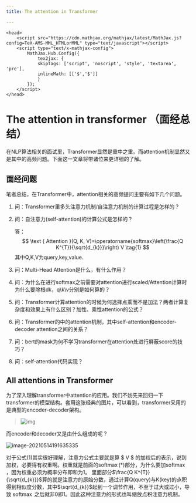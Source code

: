 ```yaml
---
title: The attention in Transformer

---
```


```
<head>
    <script src="https://cdn.mathjax.org/mathjax/latest/MathJax.js?config=TeX-AMS-MML_HTMLorMML" type="text/javascript"></script>
    <script type="text/x-mathjax-config">
        MathJax.Hub.Config({
            tex2jax: {
            skipTags: ['script', 'noscript', 'style', 'textarea', 'pre'],
            inlineMath: [['$','$']]
            }
        });
    </script>
</head>
```

#  The attention in transformer （面经总结）

在NLP算法相关的面试里，Transformer显然是重中之重。而attention机制显然又是其中的高频问题。下面这一文章将带诸位来更详细的了解。

## 面经问题

笔者总结，在Transformer中，attention相关的高频提问主要有如下几个问题。

1. 问：Transformer里多头注意力机制/自注意力机制的计算过程是怎样的？

2. 问：自注意力(self-attention)的计算公式是怎样的？

   答：
   $$
   \text { Attention }(Q, K, V)=\operatorname{softmax}\left(\frac{Q K^{T}}{\sqrt{d_{k}}}\right) V \tag{1}
   $$
   其中Q,K,V为query,key,value.

3. 问：Multi-Head Attention是什么，有什么作用？

4. 问：为什么在进行softmax之前需要对attention进行scaled/Attention计算时为什么要除根dk，q\k\v分别是如何算的？

5. 问：Transformer计算attention的时候为何选择点乘而不是加法？两者计算复杂度和效果上有什么区别？加性、乘性attention的公式？

6. 问：Transformer的中的attention机制，其中self-attention和encoder-decoder attention之间的关系？

7. 问：bert的mask为何不学习transformer在attention处进行屏蔽score的技巧？

8. 问：self-attention代码实现？

## All attentions in Transformer

为了深入理解transformer中attention的应用。我们不妨先来回归一下 transformer的模型结构。套用这张经典的图片，可以看到，transformer采用的是典型的encoder-decoder架构。

> ![img](D:\demo\mp5088643.github.io\docs\category\The_transformer_encoders_decoders.png)

而encoder和decoder又是由什么组成的呢？

![image-20210514191635335](D:\demo\mp5088643.github.io\docs\category\image-20210514191635335.png)



对于公式(1)其实很好理解，注意力公式主要就是算 $ V $ 的加权后的表示，说到加权，必要得有权重啊。权重就是前面的$\operatorname{softmax}(*)$部分，为什么要加$\operatorname{softmax}$ ，因为权重必须为概率分布即和为1。  里面部分$\frac{Q K^{T}}{\sqrt{d_{k}}}$算的就是注意力的原始分数，通过计算Q(query)与K(key)的点积得到相似度分数，其中$\sqrt{d_{k}}$起到一个调节作用，不至于过大或过小，导致 $\operatorname{softmax}$ 之后就非0即1。因此这种注意力的形式也叫缩放点积注意力机制。



